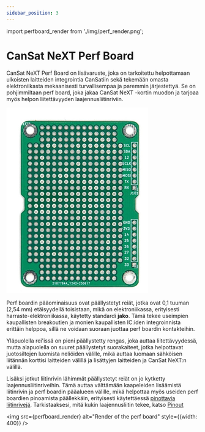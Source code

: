 ```yaml
---
sidebar_position: 3
---
```


import perfboard_render from './img/perf_render.png';


# CanSat NeXT Perf Board

CanSat NeXT Perf Board on lisävaruste, joka on tarkoitettu helpottamaan ulkoisten laitteiden integrointia CanSatiin sekä tekemään omasta elektroniikasta mekaanisesti turvallisempaa ja paremmin järjestettyä. Se on pohjimmiltaan perf board, joka jakaa CanSat NeXT -kortin muodon ja tarjoaa myös helpon liitettävyyden laajennusliitinriviin.

![CanSat NeXT Perf Board](./img/perfboard.png)

Perf boardin pääominaisuus ovat päällystetyt reiät, jotka ovat 0,1 tuuman (2,54 mm) etäisyydellä toisistaan, mikä on elektroniikassa, erityisesti harraste-elektroniikassa, käytetty standardi **jako**. Tämä tekee useimpien kaupallisten breakoutien ja monien kaupallisten IC:iden integroinnista erittäin helppoa, sillä ne voidaan suoraan juottaa perf boardin kontakteihin.

Yläpuolella rei'issä on pieni päällystetty rengas, joka auttaa liitettävyydessä, mutta alapuolella on suuret päällystetyt suorakaiteet, jotka helpottavat juotosiltojen luomista neliöiden välille, mikä auttaa luomaan sähköisen liitännän korttisi laitteiden välillä ja lisättyjen laitteiden ja CanSat NeXT:n välillä.

Lisäksi jotkut liitinrivin lähimmät päällystetyt reiät on jo kytketty laajennusliitinriveihin. Tämä auttaa välttämään kaapeleiden lisäämistä liitinrivin ja perf boardin pääalueen välille, mikä helpottaa myös useiden perf boardien pinoamista päällekkäin, erityisesti käytettäessä [pinottavia liitinrivejä](https://spacelabnextdoor.com/electronics/32-cansat-next-stacking-header). Tarkistaaksesi, mitä kukin laajennusliitin tekee, katso [Pinout](../CanSat-hardware/pin_out.md)

<img src={perfboard_render} alt="Render of the perf board" style={{width: 400}} />
